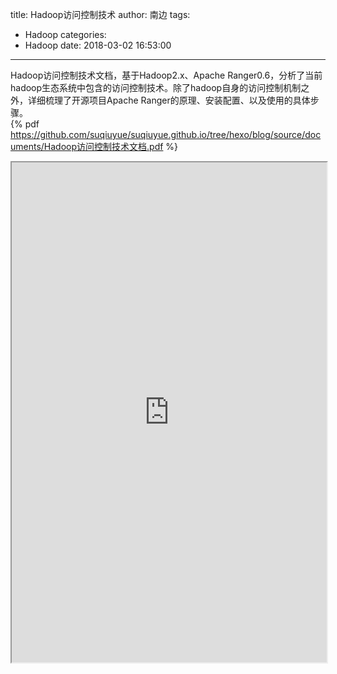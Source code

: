 title: Hadoop访问控制技术
author: 南边
tags:
  - Hadoop
categories:
  - Hadoop
date: 2018-03-02 16:53:00
---
Hadoop访问控制技术文档，基于Hadoop2.x、Apache Ranger0.6，分析了当前hadoop生态系统中包含的访问控制技术。除了hadoop自身的访问控制机制之外，详细梳理了开源项目Apache Ranger的原理、安装配置、以及使用的具体步骤。<br>
{% pdf https://github.com/suqiuyue/suqiuyue.github.io/tree/hexo/blog/source/documents/Hadoop访问控制技术文档.pdf %}
<iframe src="https://github.com/suqiuyue/suqiuyue.github.io/tree/hexo/blog/source/documents/Hadoop访问控制技术文档.pdf" style="width:100%; height:800px"></iframe>